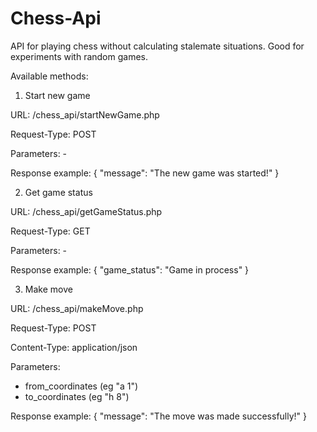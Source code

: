 # Chess-Api
API for playing chess without calculating stalemate situations. Good for experiments with random games.

Available methods:

1) Start new game

URL: <host>/chess_api/startNewGame.php
  
Request-Type: POST

Parameters: -

Response example: 
  {
    "message": "The new game was started!"
  }

2) Get game status

URL: <host>/chess_api/getGameStatus.php
  
Request-Type: GET

Parameters: -

Response example: 
  {
    "game_status": "Game in process"
  }
  
3) Make move

URL: <host>/chess_api/makeMove.php
  
Request-Type: POST

Content-Type: application/json

Parameters: 
  - from_coordinates (eg "a 1")
  - to_coordinates (eg "h 8")
  
Response example: 
  {
    "message": "The move was made successfully!"
  }
